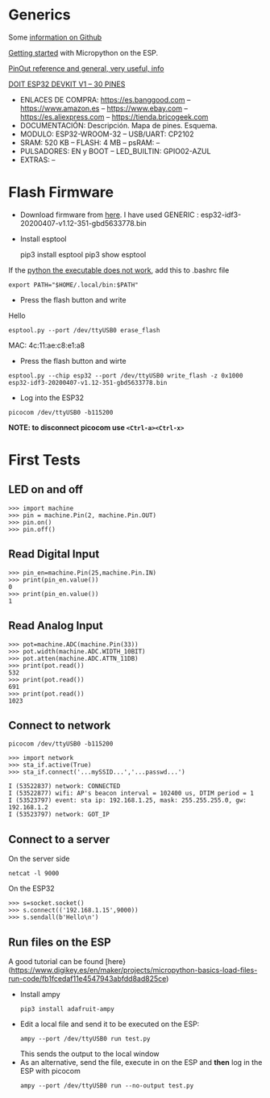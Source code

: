 # Generics

Some [information on Github](https://github.com/espressif/arduino-esp32/issues/544)

[Getting started](https://docs.micropython.org/en/latest/esp32/tutorial/intro.html) with Micropython on the ESP.

[PinOut reference and general, very useful, info](https://randomnerdtutorials.com/esp32-pinout-reference-gpios/)


[DOIT ESP32 DEVKIT V1 – 30 PINES](https://www.esploradores.com/eligiendo_una_placa_esp32/)

*    ENLACES DE COMPRA: https://es.banggood.com   –  https://www.amazon.es  –  https://www.ebay.com   –  https://es.aliexpress.com –  https://tienda.bricogeek.com
*    DOCUMENTACIÓN: Descripción. Mapa de pines. Esquema.
*    MODULO: ESP32-WROOM-32 – USB/UART: CP2102
*    SRAM: 520 KB – FLASH: 4 MB – psRAM: –
*    PULSADORES: EN y BOOT  – LED_BUILTIN: GPIO02-AZUL
*    EXTRAS: –

# Flash Firmware

* Download firmware from [here](https://micropython.org/download#esp32). I have used GENERIC : esp32-idf3-20200407-v1.12-351-gbd5633778.bin

* Install esptool

   pip3 install esptool
   pip3 show esptool

If the [python the executable does not work](https://stackoverflow.com/questions/35898734/pip-installs-packages-successfully-but-executables-not-found-from-command-line/35899029), add this to .bashrc file

`export PATH="$HOME/.local/bin:$PATH"`
    
* Press the flash button and write

Hello

`esptool.py --port /dev/ttyUSB0 erase_flash`
 
 MAC: 4c:11:ae:c8:e1:a8

* Press the flash button and wirte

`esptool.py --chip esp32 --port /dev/ttyUSB0 write_flash -z 0x1000 esp32-idf3-20200407-v1.12-351-gbd5633778.bin`

* Log into the ESP32

`picocom /dev/ttyUSB0 -b115200`

**NOTE: to disconnect picocom use ```<Ctrl-a><Ctrl-x>```**

# First Tests

## LED on and off

```
>>> import machine
>>> pin = machine.Pin(2, machine.Pin.OUT)
>>> pin.on()
>>> pin.off()

```

## Read Digital Input
```
>>> pin_en=machine.Pin(25,machine.Pin.IN)
>>> print(pin_en.value())
0
>>> print(pin_en.value())
1

```
## Read Analog Input
```
>>> pot=machine.ADC(machine.Pin(33))
>>> pot.width(machine.ADC.WIDTH_10BIT)
>>> pot.atten(machine.ADC.ATTN_11DB)
>>> print(pot.read())
532
>>> print(pot.read())
691
>>> print(pot.read())
1023
```


## Connect to network
```
picocom /dev/ttyUSB0 -b115200

>>> import network
>>> sta_if.active(True)
>>> sta_if.connect('...mySSID...','...passwd...')

I (53522837) network: CONNECTED
I (53522877) wifi: AP's beacon interval = 102400 us, DTIM period = 1
I (53523797) event: sta ip: 192.168.1.25, mask: 255.255.255.0, gw: 192.168.1.2
I (53523797) network: GOT_IP
```
## Connect to a server
On the server side
```
netcat -l 9000
```
On the ESP32
```
>>> s=socket.socket()
>>> s.connect(('192.168.1.15',9000))
>>> s.sendall(b'Hello\n')
```
## Run files on the ESP

A good tutorial can be found [here}(https://www.digikey.es/en/maker/projects/micropython-basics-load-files-run-code/fb1fcedaf11e4547943abfdd8ad825ce)

*  Install ampy
   ```
   pip3 install adafruit-ampy
   ```
*  Edit a local file and send it to be executed on the ESP:
   ```
   ampy --port /dev/ttyUSB0 run test.py
   ```
   This sends the output to the local window
*  As an alternative, send the file, execute in on the ESP and **then** log in the ESP with picocom
   ```
   ampy --port /dev/ttyUSB0 run --no-output test.py
   ```

